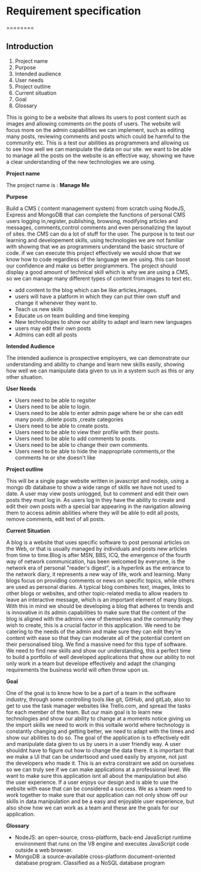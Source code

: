 # Requirement specification
========
## Introduction
1. Project name
2. Purpose
3. Intended audience
4. User needs 
5. Project outline 
6. Current situation 
7. Goal  
8. Glossary

This is going to be a website that allows its users to post content such as images and allowing comments on the posts of users. The website will focus more on the admin capabilities we can implement, such as editing many posts, reviewing comments and posts which could be harmful to the community etc. This is a test our abilities as programmers and allowing us to see how well we can manipulate the data on our site. we want to be able to manage all the posts on the website is an effective way, showing we have a clear understanding of the new technologies we are using. 

__Project name__

The project name is : **Manage Me**

__Purpose__

Build a CMS ( content management system) from scratch using NodeJS, Express and MongoDB that can complete the functions of personal CMS users logging in,register, publishing, browsing, modifying articles and messages, comments,control comments and even personalizing the layout of sites.
the CMS can do a lot of stuff for the user. The purpose is to test our learning and developement skills, using technologies we are not familiar with showing that we as programmers understand the basic structure of code. if we can execute this project effectively we would show that we know how to code regardless of the language we are using. this can boost our confidence and make us better programmers. The project should display a good amount of technical skill which is why we are using a CMS, so we can manage many different types of content from images to text etc. 

* add content to the blog which can be like articles,images.
* users will have a platform in which they can put thier own stuff and change it whenever they want to.
* Teach us new skills
* Educate us on team building and time keeping 
* New technologies to show our ability to adapt and learn new languages
* users may edit their own posts
* Admins can edit all posts 


__Intended Audience__

The intended audience is prospective employers, we can demonstrate our understanding and ability to change and learn new skills easily, showing how well we can manipulate data given to us in a system such as this or any other situation.

__User Needs__

* Users need to be able to regsiter
* Users need to be able to login.
* Users need to be able to enter admin page where he or she can edit many posts ,delete posts ,create categories
* Users need to be able to create posts.
* Users need to be able to view their profile with their posts.
* Users need to be able to add comments to posts.
* Users need to be able to change their own comments.
* Users need to be able to hide the inappropriate comments,or the comments he or she doesn't like

__Project outline__

This will be a single page website written in javascript and nodejs, using a mongo db database to show a wide range of skills we have not used to date. A user may view posts unlogged, but to comment and edit their own posts they must log in. As users log in they have the ability to create and edit their own posts with a special bar appearing in the navigation allowing them to access admin abilities where they will be able to edit all posts, remove comments, edit text of all posts. 

__Current Situation__

A blog is a website that uses specific software to post personal articles on the Web, or that is usually managed by individuals and posts new articles from time to time.Blog is after MSN, BBS, ICQ, the emergence of the fourth way of network communication, has been welcomed by everyone, is the network era of personal "reader's digest", is a hyperlink as the entrance to the network diary, it represents a new way of life, work and learning. Many blogs focus on providing comments or news on specific topics, while others are used as personal diaries. A typical blog combines text, images, links to other blogs or websites, and other topic-related media to allow readers to leave an interactive message, which is an important element of many blogs. With this in mind we should be developing a blog that adheres to trends and is innovative in its admin capabilities to make sure that the content of the blog is aligned with the admins view of themselves and the community they wish to create, this is a crucial factor in this application. We need to be catering to the needs of the admin and make sure they can edit they're content with ease so that they can moderate all of the potential content on their personalised blog. We find a massive need for this type of software. 
We need to find new skills and show our understanding, this a perfect time to build a portfolio of well developed applications that show our ability to not only work in a team but develope effectively and adapt the changing requirements the business world will often throw upon us.


__Goal__

One of the goal is to know how to be a part of a team in the software industry, through some controlling tools like git, GitHub, and gitLab, also to get to use the task manager websites like Trello.com, and spread the tasks for each member of the team. But our main goal is to learn new technologies and show our ability to change at a moments notice giving us the import skills we need to work in this voltaile world where technology is constantly changing and getting better, we need to adapt with the times and show our abilities to do so. The goal of the application is to effectively edit and manipulate data given to us by users in a user friendly way. A user shouldnt have to figure out how to change the data there. it is important that we make a UI that can be undertsood and used easily by anyone, not just the developers who made it. This is an extra constraint we add on ourselves so we can truly see if we can make applications at a professional level. We want to make sure this application isnt all about the manipulation but also the user experience. If a user enjoys our design and is able to use the website with ease that can be considered a success. We as a team need to work together to make sure that our application can not only show off our skills in data manipulation and be a easy and enjoyable user experience, but also show how we can work as a team and these are the goals for our application.

__Glossary__

 * NodeJS:  an open-source, cross-platform, back-end JavaScript runtime environment that runs on the V8 engine and executes JavaScript code outside a web browser.
 * MongoDB :a source-available cross-platform document-oriented database program. Classified as a NoSQL database program